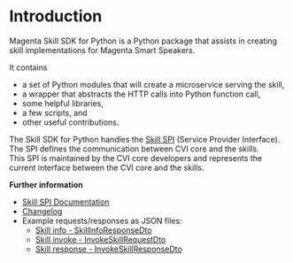 # Introduction

Magenta Skill SDK for Python is a Python package that assists in creating skill implementations for Magenta Smart Speakers.

It contains 

- a set of Python modules that will create a microservice serving the skill, 
- a wrapper that abstracts the HTTP calls into Python function call, 
- some helpful libraries, 
- a few scripts, and 
- other useful contributions.

The Skill SDK for Python handles the [Skill SPI](https://htmlpreview.github.io/?https://raw.githubusercontent.com/telekom/voice-skill-sdk/master/docs/spi/index.html) (Service Provider Interface).  
The SPI defines the communication between CVI core and the skills.  
This SPI is maintained by the CVI core developers and represents the current interface between the CVI core and the skills.

**Further information**

- [Skill SPI Documentation](spi/index.html)
- [Changelog](spi/CHANGELOG.md)
- Example requests/responses as JSON files:
    * [Skill info - SkillInfoResponseDto](spi/SkillInfoResponseDto.json)
    * [Skill invoke - InvokeSkillRequestDto](spi/InvokeSkillRequestDto.json)
    * [Skill response - InvokeSkillResponseDto](spi/InvokeSkillResponseDto.json)
